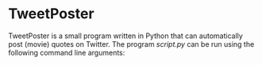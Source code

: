 # TweetPoster
TweetPoster is a small program written in Python that can automatically post (movie) quotes on Twitter. The program _script.py_ can be run using the following command line arguments:

